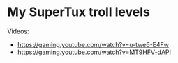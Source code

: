 # My SuperTux troll levels

Videos:

* https://gaming.youtube.com/watch?v=u-twe6-E4Fw
* https://gaming.youtube.com/watch?v=MT9HFV-dAPI
